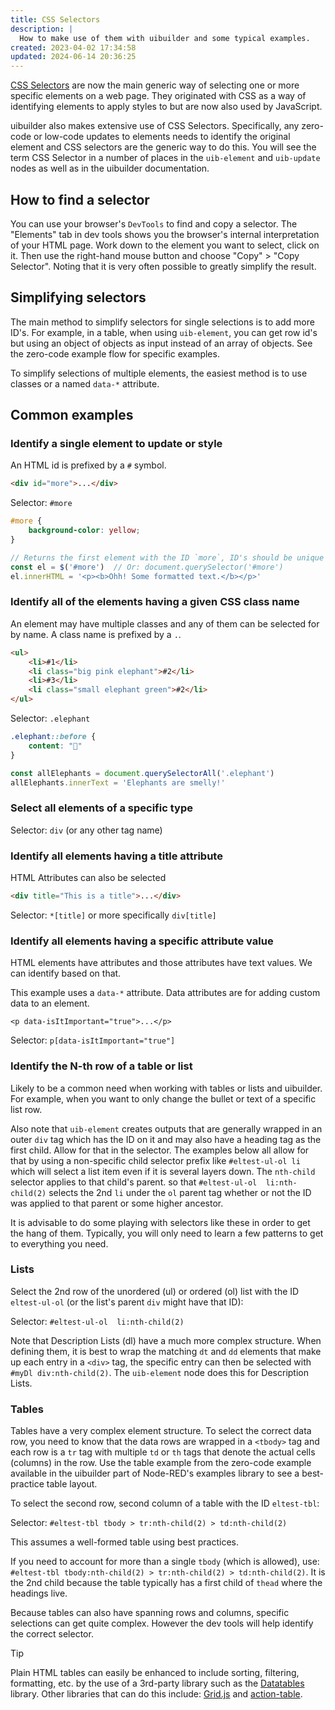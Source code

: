 ```yaml
---
title: CSS Selectors
description: |
  How to make use of them with uibuilder and some typical examples.
created: 2023-04-02 17:34:58
updated: 2024-06-14 20:36:25
---
```


[CSS Selectors](https://developer.mozilla.org/en-US/docs/Learn/CSS/Building_blocks/Selectors) are now the main generic way of selecting one or more specific elements on a web page.
They originated with CSS as a way of identifying elements to apply styles to but are now also used by JavaScript.

uibuilder also makes extensive use of CSS Selectors. Specifically, any zero-code or low-code updates to elements needs to identify the original element and CSS selectors are the generic way to do this. You will see the term CSS Selector in a number of places in the `uib-element` and `uib-update` nodes as well as in the uibuilder documentation.

## How to find a selector

You can use your browser's `DevTools` to find and copy a selector. The "Elements" tab in dev tools shows you the browser's internal interpretation of your HTML page. Work down to the element you want to select, click on it. Then use the right-hand mouse button and choose "Copy" > "Copy Selector". Noting that it is very often possible to greatly simplify the result.

## Simplifying selectors

The main method to simplify selectors for single selections is to add more ID's. For example, in a table, when using `uib-element`, you can get row id's but using an object of objects as input instead of an array of objects. See the zero-code example flow for specific examples.

To simplify selections of multiple elements, the easiest method is to use classes or a named `data-*` attribute.

## Common examples

### Identify a single element to update or style

An HTML id is prefixed by a `#` symbol.

```html
<div id="more">...</div>
```

Selector: `#more`

```CSS
#more {
    background-color: yellow;
}
```

```javascript
// Returns the first element with the ID `more`, ID's should be unique on the page
const el = $('#more')  // Or: document.querySelector('#more')
el.innerHTML = '<p><b>Ohh! Some formatted text.</b></p>'
```

### Identify all of the elements having a given CSS class name

An element may have multiple classes and any of them can be selected for by name. A class name is prefixed by a `.`.

```html
<ul>
    <li>#1</li>
    <li class="big pink elephant">#2</li>
    <li>#3</li>
    <li class="small elephant green">#2</li>
</ul>
```

Selector: `.elephant`

```CSS
.elephant::before {
    content: "🐘"
}
```

```javascript
const allElephants = document.querySelectorAll('.elephant')
allElephants.innerText = 'Elephants are smelly!'
```

### Select all elements of a specific type

Selector: `div` (or any other tag name)

### Identify all elements having a title attribute

HTML Attributes can also be selected

```html
<div title="This is a title">...</div>
```

Selector: `*[title]` or more specifically `div[title]`

### Identify all elements having a specific attribute value

HTML elements have attributes and those attributes have text values. We can identify based on that.

This example uses a `data-*` attribute. Data attributes are for adding custom data to an element.

```hmtl
<p data-isItImportant="true">...</p>
```

Selector: `p[data-isItImportant="true"]`

### Identify the N-th row of a table or list

Likely to be a common need when working with tables or lists and uibuilder. For example, when you want to only change the bullet or text of a specific list row.

Also note that `uib-element` creates outputs that are generally wrapped in an outer `div` tag which has the ID on it and may also have a heading tag as the first child. Allow for that in the selector. The examples below all allow for that by using a non-specific child selector prefix like `#eltest-ul-ol li` which will select a list item even if it is several layers down. The `nth-child` selector applies to that child's parent. so that `#eltest-ul-ol  li:nth-child(2)` selects the 2nd `li` under the `ol` parent tag whether or not the ID was applied to that parent or some higher ancestor.

It is advisable to do some playing with selectors like these in order to get the hang of them. Typically, you will only need to learn a few patterns to get to everything you need.

### Lists

Select the 2nd row of the unordered (ul) or ordered (ol) list with the ID `eltest-ul-ol` (or the list's parent `div` might have that ID):

Selector: `#eltest-ul-ol  li:nth-child(2)`

Note that Description Lists (dl) have a much more complex structure. When defining them, it is best to wrap the matching `dt` and `dd` elements that make up each entry in a `<div>` tag, the specific entry can then be selected with `#myDl div:nth-child(2)`. The `uib-element` node does this for Description Lists.

### Tables

Tables have a very complex element structure. To select the correct data row, you need to know that the data rows are wrapped in a `<tbody>` tag and each row is a `tr` tag with multiple `td` or `th` tags that denote the actual cells (columns) in the row. Use the table example from the zero-code example available in the uibuilder part of Node-RED's examples library to see a best-practice table layout.

To select the second row, second column of a table with the ID `eltest-tbl`:

Selector: `#eltest-tbl tbody > tr:nth-child(2) > td:nth-child(2)`

This assumes a well-formed table using best practices.

If you need to account for more than a single `tbody` (which is allowed), use: `#eltest-tbl tbody:nth-child(2) > tr:nth-child(2) > td:nth-child(2)`.
It is the 2nd child because the table typically has a first child of `thead` where the headings live.

Because tables can also have spanning rows and columns, specific selections can get quite complex. However the dev tools will help identify the correct selector.

> [!TIP]
> Plain HTML tables can easily be enhanced to include sorting, filtering, formatting, etc. by the use of a 3rd-party library such as the [Datatables](https://datatables.net) library. Other libraries that can do this include: [Grid.js](https://gridjs.io/docs/examples/from) and [action-table](https://github.com/colinaut/action-table).
